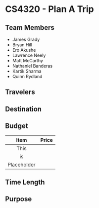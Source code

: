 # CS4320 - Plan A Trip

## Team Members

* James Grady
* Bryan Hill
* Ero Akushe
* Lawrence Neely
* Matt McCarthy
* Nathaniel Banderas
* Kartik Sharma
* Quinn Rydland

## Travelers



## Destination



## Budget

| Item        |Price  |
|:-----------:|:-----:|
|This         |       |
|is           |       |
|Placeholder  |       |

## Time Length



## Purpose

